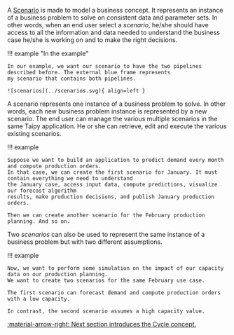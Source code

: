 A [Scenario](../../../reference/#taipy.core.scenario.scenario.Scenario) is made to model a business concept.
It represents an instance of a business problem to solve on consistent data and parameter sets. In other words,
when an end user select a _scenario_, he/she should have access to all the information and data needed to
understand the business case he/she is working on and to make the right decisions.

!!! example "In the example"

    In our example, we want our scenario to have the two pipelines described before. The external blue frame represents
    my scenario that contains both pipelines.

    ![scenarios](../scenarios.svg){ align=left }

A scenario represents one instance of a business problem to solve. In other words, each new business problem instance
is represented by a new scenario. The end user can manage the various multiple scenarios in the same Taipy application.
He or she can retrieve, edit and execute the various existing scenarios.

!!! example

    Suppose we want to build an application to predict demand every month and compute production orders.
    In that case, we can create the first scenario for January. It must contain everything we need to understand
    the January case, access input data, compute predictions, visualize our forecast algorithm
    results, make production decisions, and publish January production orders.

    Then we can create another scenario for the February production planning. And so on.

Two _scenarios_ can also be used to represent the same instance of a business problem but with two different
assumptions.

!!! example

    Now, we want to perform some simulation on the impact of our capacity data on our production planning.
    We want to create two scenarios for the same February use case.

    The first scenario can forecast demand and compute production orders with a low capacity.

    In contrast, the second scenario assumes a high capacity value.


[:material-arrow-right: Next section introduces the Cycle concept.](cycle.md)
